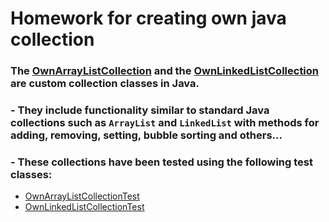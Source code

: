
# Homework for creating own java collection
### The [OwnArrayListCollection](/src/main/java/kapyrin/collection/OwnArrayListCollection.java) and the [OwnLinkedListCollection](/src/main/java/kapyrin/collection/OwnLinkedListCollection.java)  are custom collection classes in Java.
### - They include functionality similar to standard Java collections such as `ArrayList` and  `LinkedList` with methods for adding, removing, setting, bubble sorting and others...
### - These collections have been tested using the following test classes:
  - [OwnArrayListCollectionTest](src/test/java/kapyrin/collection/OwnArrayListCollectionTest.java)
  - [OwnLinkedListCollectionTest](src/test/java/kapyrin/collection/OwnLinkedListCollectionTest.java)


